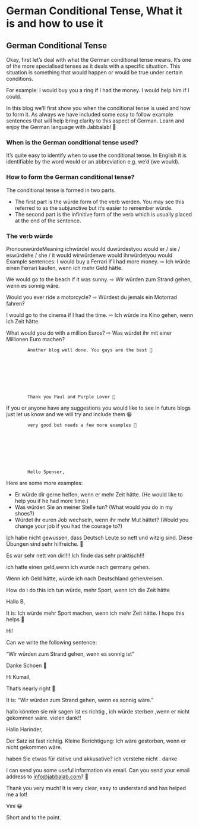 # German Conditional Tense, What it is and how to use it

[](http://www.jabbalab.com/blog/wp-content/uploads/2010/08/german-conditional-tense.jpg)

## German Conditional Tense

Okay, first let’s deal with what the German conditional tense means. It’s one of the more specialised tenses as it deals with a specific situation. This situation is something that would happen or would be true under certain conditions.

For example:
I would buy you a ring if I had the money.
I would help him if I could.

In this blog we’ll first show you when the conditional tense is used and how to form it. As always we have included some easy to follow example sentences that will help bring clarity to this aspect of German. Learn and enjoy the German language with Jabbalab! 🙂

### When is the German conditional tense used?

It’s quite easy to identify when to use the conditional tense. In English it is identifiable by the word would or an abbreviation e.g. we’d (we would).

### How to form the German conditional tense?

The conditional tense is formed in two parts.

- The first part is the würde form of the verb werden. You may see this referred to as the subjunctive but it‘s easier to remember würde.
- The second part is the infinitive form of the verb which is usually placed at the end of the sentence.

### The verb würde
PronounwürdeMeaning
ichwürdeI would
duwürdestyou would
er / sie / eswürdehe / she / it would
wirwürdenwe would
ihrwürdetyou would
Example sentences:
I would buy a Ferrari if I had more money. ⇨ Ich würde einen Ferrari kaufen, wenn ich mehr Geld hätte.

We would go to the beach if it was sunny. ⇨ Wir würden zum Strand gehen, wenn es sonnig wäre.

Would you ever ride a motorcycle? ⇨ Würdest du jemals ein Motorrad fahren?

I would go to the cinema if I had the time. ⇨ Ich würde ins Kino gehen, wenn ich Zeit hätte.

What would you do with a million Euros? ⇨ Was würdet ihr mit einer Millionen Euro machen?

                    


        
        
            Another blog well done. You guys are the best 🙂

        

    


        
        
            Thank you Paul and Purple Lover 🙂
If you or anyone have any suggestions you would like to see in future blogs just let us know and we will try and include them 😀

        

    


        
        
            very good but needs a few more examples 🙂

        

    


        
        
            Hello Spenser,
Here are some more examples:

- Er würde dir gerne helfen, wenn er mehr Zeit hätte. (He would like to help you if he had more time.)
- Was würden Sie an meiner Stelle tun? (What would you do in my shoes?)
- Würdet ihr euren Job wechseln, wenn ihr mehr Mut hättet? (Would you change your job if you had the courage to?)

Ich habe nicht gewussen, dass Deutsch Leute so nett und witzig sind. Diese Übungen sind sehr hilfreiche. 🙂

Es war sehr nett von dir!!!! Ich finde das sehr praktisch!!!

ich hatte einen geld,wenn ich wurde nach germany gehen.

Wenn ich Geld hätte, würde ich nach Deutschland gehen/reisen.

How do i do this
ich tun würde, mehr Sport, wenn ich die Zeit hätte

Hallo B,

It is: Ich würde mehr Sport machen, wenn ich mehr Zeit hätte. I hope this helps 🙂

Hi!

Can we write the following sentence: 

“Wir würden zum Strand gehen, wenn es sonnig ist”

Danke Schoen 🙂

Hi Kumail,

That’s nearly right 🙂

It is: “Wir würden zum Strand gehen, wenn es sonnig wäre.”

hallo könnten sie mir sagen ist es richtig , ich würde sterben ,wenn er nicht gekommen wäre.
vielen dank!!

Hallo Harinder,

Der Satz ist fast richtig. Kleine Berichtigung: Ich wäre gestorben, wenn er nicht gekommen wäre.

haben Sie etwas für dative und akkusative? ich verstehe nicht  . danke

I can send you some useful information via email. Can you send your email address to [info@jabbalab.com](mailto:info@jabbalab.com)? 🙂

Thank you very much! It is very clear, easy to understand and has helped me a lot!

Vini 😀

Short and to the point.

